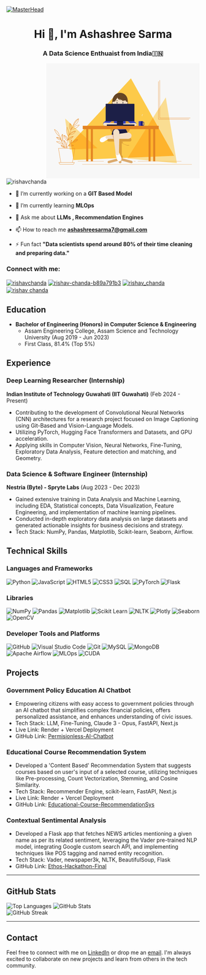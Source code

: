 [![MasterHead](https://firebasestorage.googleapis.com/v0/b/flexi-coding.appspot.com/o/dempgi7-520f8d5f-63d4-4453-8822-dbc149ae27f8.gif?alt=media&token=91c0c7b2-93c3-4029-b011-1a8703c5730d)](https://rishavchanda.io)



<h1 align="center">Hi 👋, I'm Ashashree Sarma  </h1>
<h3 align="center">A Data Science Enthuaist from India🇮🇳</h3>
<img align="right" alt="Coding" width="400" src="0_yBvA5CnEX3Sd4aod.gif">


<p align="left"> <img src="https://komarev.com/ghpvc/?username=rishavchanda&label=Profile%20views&color=0e75b6&style=flat" alt="rishavchanda" /> </p>





- 🔭 I’m currently working on a **GIT Based Model**

- 🌱 I’m currently learning **MLOps**

- 💬 Ask me about **LLMs , Recommendation Engines**

- 📫 How to reach me **ashashreesarma7@gmail.com**

- ⚡ Fun fact **"Data scientists spend around 80% of their time cleaning and preparing data."**

<h3 align="left">Connect with me:</h3>
<p align="left">
<a href="https://twitter.com/rishavchanda" target="blank"><img align="center" src="https://raw.githubusercontent.com/rahuldkjain/github-profile-readme-generator/master/src/images/icons/Social/twitter.svg" alt="rishavchanda" height="30" width="40" /></a>
<a href="https://linkedin.com/in/rishav-chanda-b89a791b3" target="blank"><img align="center" src="https://raw.githubusercontent.com/rahuldkjain/github-profile-readme-generator/master/src/images/icons/Social/linked-in-alt.svg" alt="rishav-chanda-b89a791b3" height="30" width="40" /></a>
<a href="https://instagram.com/rishav_chanda" target="blank"><img align="center" src="https://raw.githubusercontent.com/rahuldkjain/github-profile-readme-generator/master/src/images/icons/Social/instagram.svg" alt="rishav_chanda" height="30" width="40" /></a>
<a href="https://www.youtube.com/c/rishav chanda" target="blank"><img align="center" src="https://raw.githubusercontent.com/rahuldkjain/github-profile-readme-generator/master/src/images/icons/Social/youtube.svg" alt="rishav chanda" height="30" width="40" /></a>
</p>










## Education

- **Bachelor of Engineering (Honors) in Computer Science & Engineering**
  - Assam Engineering College, Assam Science and Technology University (Aug 2019 - Jun 2023)
  - First Class, 81.4% (Top 5%)

## Experience

### Deep Learning Researcher (Internship)
**Indian Institute of Technology Guwahati (IIT Guwahati)** (Feb 2024 - Present)

- Contributing to the development of Convolutional Neural Networks (CNN) architectures for a research project focused on Image Captioning using Git-Based and Vision-Language Models.
- Utilizing PyTorch, Hugging Face Transformers and Datasets, and GPU acceleration.
- Applying skills in Computer Vision, Neural Networks, Fine-Tuning, Exploratory Data Analysis, Feature detection and matching, and Geometry.

### Data Science & Software Engineer (Internship)
**Nestria (Byte) - Spryte Labs** (Aug 2023 - Dec 2023)

- Gained extensive training in Data Analysis and Machine Learning, including EDA, Statistical concepts, Data Visualization, Feature Engineering, and implementation of machine learning pipelines.
- Conducted in-depth exploratory data analysis on large datasets and generated actionable insights for business decisions and strategy.
- Tech Stack: NumPy, Pandas, Matplotlib, Scikit-learn, Seaborn, Airflow.

## Technical Skills

### Languages and Frameworks
<p>
  <img src="https://img.shields.io/badge/-Python-3776AB?style=flat-square&logo=Python&logoColor=white" alt="Python">
  <img src="https://img.shields.io/badge/-JavaScript-F7DF1E?style=flat-square&logo=JavaScript&logoColor=black" alt="JavaScript">
  <img src="https://img.shields.io/badge/-HTML5-E34F26?style=flat-square&logo=HTML5&logoColor=white" alt="HTML5">
  <img src="https://img.shields.io/badge/-CSS3-1572B6?style=flat-square&logo=CSS3&logoColor=white" alt="CSS3">
  <img src="https://img.shields.io/badge/-SQL-4479A1?style=flat-square&logo=MySQL&logoColor=white" alt="SQL">
  <img src="https://img.shields.io/badge/-PyTorch-EE4C2C?style=flat-square&logo=PyTorch&logoColor=white" alt="PyTorch">
  <img src="https://img.shields.io/badge/-Flask-000000?style=flat-square&logo=Flask&logoColor=white" alt="Flask">
</p>

### Libraries
<p>
  <img src="https://img.shields.io/badge/-NumPy-013243?style=flat-square&logo=NumPy&logoColor=white" alt="NumPy">
  <img src="https://img.shields.io/badge/-Pandas-150458?style=flat-square&logo=Pandas&logoColor=white" alt="Pandas">
  <img src="https://img.shields.io/badge/-Matplotlib-FF9C34?style=flat-square&logo=Matplotlib&logoColor=white" alt="Matplotlib">
  <img src="https://img.shields.io/badge/-Scikit&#32;Learn-F7931E?style=flat-square&logo=scikit-learn&logoColor=white" alt="Scikit Learn">
  <img src="https://img.shields.io/badge/-NLTK-3776AB?style=flat-square&logo=NLTK&logoColor=white" alt="NLTK">
  <img src="https://img.shields.io/badge/-Plotly-3F4F75?style=flat-square&logo=Plotly&logoColor=white" alt="Plotly">
  <img src="https://img.shields.io/badge/-Seaborn-3776AB?style=flat-square&logo=Seaborn&logoColor=white" alt="Seaborn">
  <img src="https://img.shields.io/badge/-OpenCV-5C3EE8?style=flat-square&logo=OpenCV&logoColor=white" alt="OpenCV">
</p>

### Developer Tools and Platforms
<p>
  <img src="https://img.shields.io/badge/-GitHub-181717?style=flat-square&logo=GitHub&logoColor=white" alt="GitHub">
  <img src="https://img.shields.io/badge/-VSCode-007ACC?style=flat-square&logo=Visual%20Studio%20Code&logoColor=white" alt="Visual Studio Code">
  <img src="https://img.shields.io/badge/-Git-F05032?style=flat-square&logo=Git&logoColor=white" alt="Git">
  <img src="https://img.shields.io/badge/-MySQL-4479A1?style=flat-square&logo=MySQL&logoColor=white" alt="MySQL">
  <img src="https://img.shields.io/badge/-MongoDB-47A248?style=flat-square&logo=MongoDB&logoColor=white" alt="MongoDB">
  <img src="https://img.shields.io/badge/-Apache&#32;Airflow-017CEE?style=flat-square&logo=Apache%20Airflow&logoColor=white" alt="Apache Airflow">
  <img src="https://img.shields.io/badge/-MLOps-FF6F00?style=flat-square&logo=MLOps&logoColor=white" alt="MLOps">
  <img src="https://img.shields.io/badge/-CUDA-76B900?style=flat-square&logo=NVIDIA&logoColor=white" alt="CUDA">
</p>

## Projects

### Government Policy Education AI Chatbot
- Empowering citizens with easy access to government policies through an AI chatbot that simplifies complex financial policies, offers personalized assistance, and enhances understanding of civic issues.
- Tech Stack: LLM, Fine-Tuning, Claude 3 - Opus, FastAPI, Next.js
- Live Link: Render + Vercel Deployment
- GitHub Link: [Permisionless-AI-Chatbot](https://github.com/your-repo/Permisionless-AI-Chatbot)

### Educational Course Recommendation System
- Developed a 'Content Based' Recommendation System that suggests courses based on user's input of a selected course, utilizing techniques like Pre-processing, Count Vectorization, Stemming, and Cosine Similarity.
- Tech Stack: Recommender Engine, scikit-learn, FastAPI, Next.js
- Live Link: Render + Vercel Deployment
- GitHub Link: [Educational-Course-RecommendationSys](https://github.com/your-repo/Educational-Course-RecommendationSys)

### Contextual Sentimental Analysis
- Developed a Flask app that fetches NEWS articles mentioning a given name as per its related sentiment, leveraging the Vader pre-trained NLP model, integrating Google custom search API, and implementing techniques like POS tagging and named entity recognition.
- Tech Stack: Vader, newspaper3k, NLTK, BeautifulSoup, Flask
- GitHub Link: [Ethos-Hackathon-Final](https://github.com/your-repo/Ethos-Hackathon-Final)



 <hr/>

 <h2>GitHub Stats</h2>

 <div>
   <img src="https://github-readme-stats.vercel.app/api/top-langs?username=ashashree2000&show_icons=true&locale=en&layout=compact" alt="Top Languages"/>
   <img src="https://github-readme-stats.vercel.app/api?username=ashashree2000&show_icons=true&locale=en" alt="GitHub Stats"/>
 </div>

 <div>
   <img src="https://github-readme-streak-stats.herokuapp.com/?user=ashashree2000&" alt="GitHub Streak"/>
 </div>

 <hr/>

 <h2>Contact</h2>

 <p>Feel free to connect with me on <a href="https://www.linkedin.com/in/ashashree17321/">LinkedIn</a> or drop me an <a href="mailto:ashashreesarma7@gmail.com">email</a>. I'm always excited to collaborate on new projects and learn from others in the tech community.</p>
 </div>
